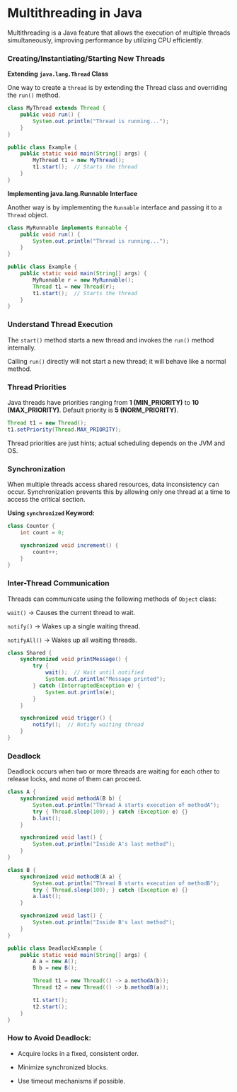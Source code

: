 # Multithreading in Java
Multithreading is a Java feature that allows the execution of multiple threads simultaneously, improving performance by utilizing CPU efficiently.

### Creating/Instantiating/Starting New Threads
**Extending `java.lang.Thread` Class**

One way to create a `thread` is by extending the Thread class and overriding the `run()` method.

``` java
class MyThread extends Thread {
    public void run() {
        System.out.println("Thread is running...");
    }
}

public class Example {
    public static void main(String[] args) {
        MyThread t1 = new MyThread();
        t1.start();  // Starts the thread
    }
}

```

**Implementing java.lang.Runnable Interface**

Another way is by implementing the `Runnable` interface and passing it to a `Thread` object.
```java
class MyRunnable implements Runnable {
    public void run() {
        System.out.println("Thread is running...");
    }
}

public class Example {
    public static void main(String[] args) {
        MyRunnable r = new MyRunnable();
        Thread t1 = new Thread(r);
        t1.start();  // Starts the thread
    }
}
```
### Understand Thread Execution
The `start()` method starts a new thread and invokes the `run()` method internally.

Calling `run()` directly will not start a new thread; it will behave like a normal method.

### Thread Priorities
Java threads have priorities ranging from **1 (MIN_PRIORITY)** to **10 (MAX_PRIORITY)**. Default priority is **5 (NORM_PRIORITY)**.

```java
Thread t1 = new Thread();
t1.setPriority(Thread.MAX_PRIORITY);
```
Thread priorities are just hints; actual scheduling depends on the JVM and OS.

### Synchronization
When multiple threads access shared resources, data inconsistency can occur. Synchronization prevents this by allowing only one thread at a time to access the critical section.

**Using `synchronized` Keyword:**
``` java
class Counter {
    int count = 0;

    synchronized void increment() {
        count++;
    }
}
```
### Inter-Thread Communication
Threads can communicate using the following methods of `Object` class:

`wait()` → Causes the current thread to wait.

`notify()` → Wakes up a single waiting thread.

`notifyAll()` → Wakes up all waiting threads.

``` java
class Shared {
    synchronized void printMessage() {
        try {
            wait();  // Wait until notified
            System.out.println("Message printed");
        } catch (InterruptedException e) {
            System.out.println(e);
        }
    }

    synchronized void trigger() {
        notify();  // Notify waiting thread
    }
}
```
### Deadlock
Deadlock occurs when two or more threads are waiting for each other to release locks, and none of them can proceed.

``` java
class A {
    synchronized void methodA(B b) {
        System.out.println("Thread A starts execution of methodA");
        try { Thread.sleep(100); } catch (Exception e) {}
        b.last();
    }

    synchronized void last() {
        System.out.println("Inside A's last method");
    }
}

class B {
    synchronized void methodB(A a) {
        System.out.println("Thread B starts execution of methodB");
        try { Thread.sleep(100); } catch (Exception e) {}
        a.last();
    }

    synchronized void last() {
        System.out.println("Inside B's last method");
    }
}

public class DeadlockExample {
    public static void main(String[] args) {
        A a = new A();
        B b = new B();

        Thread t1 = new Thread(() -> a.methodA(b));
        Thread t2 = new Thread(() -> b.methodB(a));

        t1.start();
        t2.start();
    }
}
```
### How to Avoid Deadlock:
- Acquire locks in a fixed, consistent order.

- Minimize synchronized blocks.

- Use timeout mechanisms if possible.



